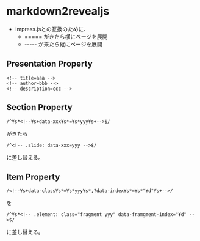 # markdown2revealjs

* impress.jsとの互換のために、
  * ===== がきたら横にページを展開
  * ----- が来たら縦にページを展開

## Presentation Property

```
<!-- title=aaa -->
<!-- author=bbb -->
<!-- description=ccc -->
```

## Section Property

```
/^¥s*<!--¥s+data-xxx¥s*=¥s*yyy¥s+-->$/
```
がきたら
```
/^<!-- .slide: data-xxx=yyy -->$/
```
に差し替える。

## Item Property

```
/<!--¥s+data-class¥s*=¥s*yyy¥s*,?data-index¥s*=¥s*"¥d"¥s+-->/
```
を
```
/^¥s*<!-- .element: class="fragment yyy" data-framgment-index="¥d" -->$/
```
に差し替える。
